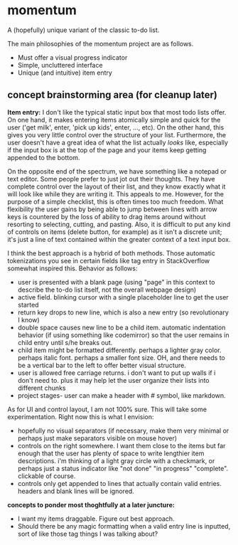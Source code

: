 # momentum
A (hopefully) unique variant of the classic to-do list.

The main philosophies of the momentum project are as follows.
* Must offer a visual progress indicator
* Simple, uncluttered interface
* Unique (and intuitive) item entry


## concept brainstorming area (for cleanup later)

**Item entry:** 
I don't like the typical static input box that most todo lists offer. On one hand, it makes entering items atomically simple and quick for the user ('get milk', enter, 'pick up kids', enter, ..., etc). On the other hand, this gives you very little control over the structure of your list. Furthermore, the user doesn't have a great idea of what the list actually *looks* like, especially if the input box is at the top of the page and your items keep getting appended to the bottom.

On the opposite end of the spectrum, we have something like a notepad or text editor. Some people prefer to just jot out their thoughts. They have complete control over the layout of their list, and they know exactly what it will look like while they are writing it. This appeals to me. However, for the purpose of a simple checklist, this is often times too much freedom. What flexibility the user gains by being able to jump between lines with arrow keys is countered by the loss of ability to drag items around without resorting to selecting, cutting, and pasting. Also, it is difficult to put any kind of controls on items (delete button, for example) as it isn't a discrete unit; it's just a line of text contained within the greater context of a text input box.  

I think the best approach is a hybrid of both methods. Those automatic tokenizations you see in certain fields like tag entry in StackOverflow somewhat inspired this. Behavior as follows:
* user is presented with a blank page (using "page" in this context to describe the to-do list itself, not the overall webpage design)
* active field. blinking cursor with a single placeholder line to get the user started
* return key drops to new line, which is also a new entry (so revolutionary I know)
* double space causes new line to be a child item. automatic indentation behavior (if using something like codemirror) so that the user remains in child entry until s/he breaks out. 
* child item might be formatted differently. perhaps a lighter gray color. perhaps italic font. perhaps a smaller font size. OH, and there needs to be a vertical bar to the left to offer better visual structure.
* user is allowed free carriage returns. i don't want to put up walls if i don't need to. plus it may help let the user organize their lists into different chunks
* project stages- user can make a header with # symbol, like markdown. 

As for UI and control layout, I am not 100% sure. This will take some experimentation. Right now this is what I envision:
* hopefully no visual separators (if necessary, make them very minimal or perhaps just make separators visible on mouse hover)
* controls on the right somewhere. I want them close to the items but far enough that the user has plenty of space to write lengthier item descriptions. i'm thinking of a light gray circle with a checkmark, or perhaps just a status indicator like "not done" "in progress" "complete". clickable of course. 
* controls only get appended to lines that actually contain valid entries. headers and blank lines will be ignored.

**concepts to ponder most thoghtfully at a later juncture:**
* I want my items draggable. Figure out best approach.
* Should there be any magic formatting when a valid entry line is inputted, sort of like those tag things I was talking about? 

